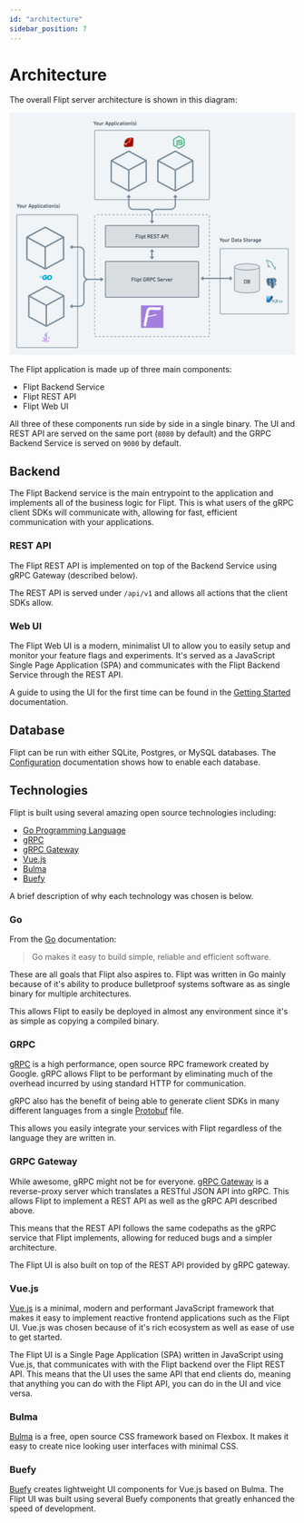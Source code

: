 ```yaml
---
id: "architecture"
sidebar_position: 7
---
```


# Architecture

The overall Flipt server architecture is shown in this diagram:

![Flipt Architecture](./img/architecture/flipt.png)

The Flipt application is made up of three main components:

- Flipt Backend Service
- Flipt REST API
- Flipt Web UI

All three of these components run side by side in a single binary. The UI and REST API are served on the same port (`8080` by default) and the GRPC Backend Service is served on `9000` by default.

## Backend

The Flipt Backend service is the main entrypoint to the application and implements all of the business logic for Flipt. This is what users of the gRPC client SDKs will communicate with, allowing for fast, efficient communication with your applications.

### REST API

The Flipt REST API is implemented on top of the Backend Service using gRPC Gateway (described below).

The REST API is served under `/api/v1` and allows all actions that the client SDKs allow.

### Web UI

The Flipt Web UI is a modern, minimalist UI to allow you to easily setup and monitor your feature flags and experiments. It's served as a JavaScript Single Page Application (SPA) and communicates with the Flipt Backend Service through the REST API.

A guide to using the UI for the first time can be found in the [Getting Started](/) documentation.

## Database

Flipt can be run with either SQLite, Postgres, or MySQL databases. The [Configuration](./configuration.md) documentation shows how to enable each database.

## Technologies

Flipt is built using several amazing open source technologies including:

- [Go Programming Language](https://golang.org/)
- [gRPC](https://grpc.io/)
- [gRPC Gateway](https://github.com/grpc-ecosystem/grpc-gateway/)
- [Vue.js](https://vuejs.org/)
- [Bulma](https://bulma.io/)
- [Buefy](https://buefy.org/documentation/)

A brief description of why each technology was chosen is below.

### Go

From the [Go](https://golang.org/) documentation:

> Go makes it easy to build simple, reliable and efficient software.

These are all goals that Flipt also aspires to. Flipt was written in Go mainly because of it's ability to produce bulletproof systems software as as single binary for multiple architectures.

This allows Flipt to easily be deployed in almost any environment since it's as simple as copying a compiled binary.

### GRPC

[gRPC](https://grpc.io/) is a high performance, open source RPC framework created by Google. gRPC allows Flipt to be performant by eliminating much of the overhead incurred by using standard HTTP for communication.

gRPC also has the benefit of being able to generate client SDKs in many different languages from a single [Protobuf](https://github.com/markphelps/flipt/blob/master/rpc/flipt/flipt.proto) file.

This allows you easily integrate your services with Flipt regardless of the language they are written in.

### GRPC Gateway

While awesome, gRPC might not be for everyone. [gRPC Gateway](https://github.com/grpc-ecosystem/grpc-gateway/) is a reverse-proxy server which translates a RESTful JSON API into gRPC. This allows Flipt to implement a REST API as well as the gRPC API described above.

This means that the REST API follows the same codepaths as the gRPC service that Flipt implements, allowing for reduced bugs and a simpler architecture.

The Flipt UI is also built on top of the REST API provided by gRPC gateway.

### Vue.js

[Vue.js](https://vuejs.org/) is a minimal, modern and performant JavaScript framework that makes it easy to implement reactive frontend applications such as the Flipt UI. Vue.js was chosen because of it's rich ecosystem as well as ease of use to get started.

The Flipt UI is a Single Page Application (SPA) written in JavaScript using Vue.js, that communicates with with the Flipt backend over the Flipt REST API. This means that the UI uses the same API that end clients do, meaning that anything you can do with the Flipt API, you can do in the UI and vice versa.

### Bulma

[Bulma](https://bulma.io/) is a free, open source CSS framework based on Flexbox. It makes it easy to create nice looking user interfaces with minimal CSS.

### Buefy

[Buefy](https://buefy.org/documentation/) creates lightweight UI components for Vue.js based on Bulma. The Flipt UI was built using several Buefy components that greatly enhanced the speed of development.
